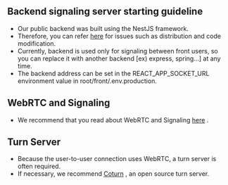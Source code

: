 ## Backend signaling server starting guideline
- Our public backend was built using the NestJS framework.
- Therefore, you can refer [here](https://nestjs.com/) for issues such as distribution and code modification.
- Currently, backend is used only for signaling between front users, so you can replace it with another backend [ex) express, spring...] at any time.
- The backend address can be set in the REACT_APP_SOCKET_URL environment value in root/front/.env.production.

## WebRTC and Signaling
- We recommend that you read about WebRTC and Signaling [here](https://www.html5rocks.com/ko/tutorials/webrtc/basics/) .

## Turn Server
- Because the user-to-user connection uses WebRTC, a turn server is often required.
- If necessary, we recommend [Coturn](https://github.com/coturn/coturn) , an open source turn server.
